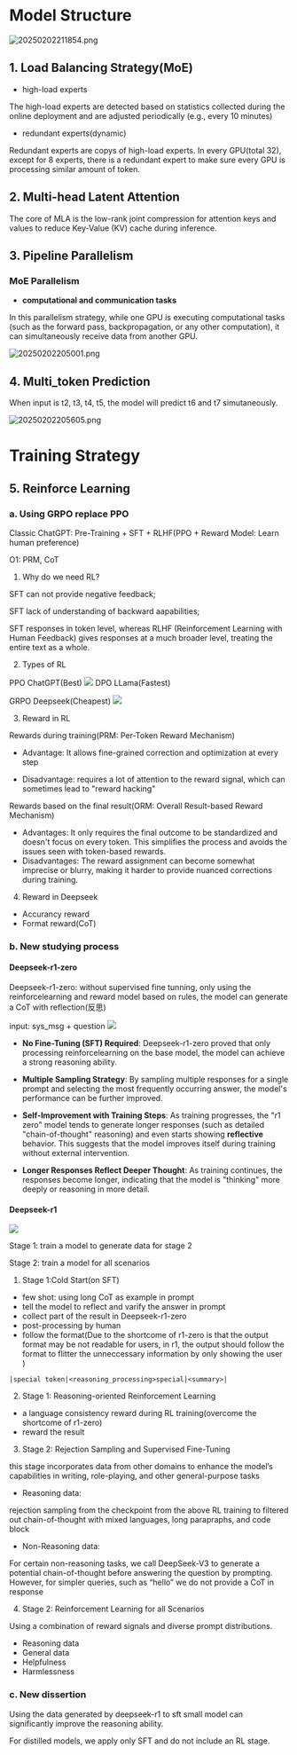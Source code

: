 # Model Structure
![20250202211854.png](image/20250202211854.png)
## 1. Load Balancing Strategy(MoE)
- high-load experts

The high-load experts are detected based on statistics collected during the online deployment and are adjusted periodically (e.g., every 10 minutes)

- redundant experts(dynamic)

Redundant experts are copys of high-load experts. In every GPU(total 32), except for 8 experts, there is a redundant expert to make sure every GPU is processing similar amount of token.

## 2. Multi-head Latent Attention
The core of MLA is the low-rank joint compression for attention keys and values to reduce Key-Value (KV) cache during inference.

## 3. Pipeline Parallelism
### MoE Parallelism
- **computational and communication tasks**

In this parallelism strategy, while one GPU is executing computational tasks (such as the forward pass, backpropagation, or any other computation), it can simultaneously receive data from another GPU.

![20250202205001.png](image/20250202205001.png)

## 4. Multi_token Prediction

When input is t2, t3, t4, t5,  the model will predict t6 and t7 simutaneously.

![20250202205605.png](image/20250202205605.png)

# Training Strategy

## 5. Reinforce Learning

### a. Using GRPO replace PPO

Classic ChatGPT: Pre-Training + SFT + RLHF(PPO + Reward Model: Learn human preference)

O1: PRM, CoT

1. Why do we need RL?

SFT can not provide negative feedback;

SFT lack of understanding of backward aapabilities;

SFT responses in token level, whereas RLHF (Reinforcement Learning with Human Feedback) gives responses at a much broader level, treating the entire text as a whole.

2. Types of RL

PPO ChatGPT(Best)
![](./image/20250204234222.png)
DPO LLama(Fastest)

GRPO Deepseek(Cheapest)
![](./image/20250204234318.png)

3. Reward in RL

Rewards during training(PRM: Per-Token Reward Mechanism)
- Advantage: It allows fine-grained correction and optimization at every step

- Disadvantage: requires a lot of attention to the reward signal, which can sometimes lead to "reward hacking" 

Rewards based on the final result(ORM: Overall Result-based Reward Mechanism)
- Advantages: It only requires the final outcome to be standardized and doesn't focus on every token. This simplifies the process and avoids the issues seen with token-based rewards.
- Disadvantages: The reward assignment can become somewhat imprecise or blurry, making it harder to provide nuanced corrections during training.

4. Reward in Deepseek
- Accurancy reward
- Format reward(CoT)

### b. New studying process
#### Deepseek-r1-zero
Deepseek-r1-zero: without supervised fine tunning, only using the reinforcelearning and reward model based on rules, the model can generate a CoT with reflection(反思)

input: sys_msg + question
![](./image/20250206111745.png)

- **No Fine-Tuning (SFT) Required**: Deepseek-r1-zero proved that  only processing reinforcelearning on the base model, the model can achieve a strong reasoning ability.

- **Multiple Sampling Strategy**: By sampling multiple responses for a single prompt and selecting the most frequently occurring answer, the model's performance can be further improved.

- **Self-Improvement with Training Steps**: As training progresses, the "r1 zero" model tends to generate longer responses (such as detailed "chain-of-thought" reasoning) and even starts showing **reflective** behavior. This suggests that the model improves itself during training without external intervention.

- **Longer Responses Reflect Deeper Thought**: As training continues, the responses become longer, indicating that the model is "thinking" more deeply or reasoning in more detail.

#### Deepseek-r1
![](./image/20250206114831.png)

Stage 1: train a model to generate data for stage 2

Stage 2: train a model for all scenarios

1. Stage 1:Cold Start(on SFT)
- few shot: using long CoT as example in prompt
- tell the model to reflect and varify the answer in prompt
- collect part of the result in Deepseek-r1-zero
- post-processing by human
- follow the format(Due to the shortcome of r1-zero is that the output format may be not readable for users, in r1, the output should follow the format to flitter the unneccessary information by only showing the user <summary>)
```
|special token|<reasoning_processing>special|<summary>|
```

2. Stage 1: Reasoning-oriented Reinforcement Learning
- a language consistency reward during RL training(overcome the shortcome of r1-zero)
- reward the result

3. Stage 2: Rejection Sampling and Supervised Fine-Tuning

this stage incorporates data from other domains to enhance the
model’s capabilities in writing, role-playing, and other general-purpose tasks
- Reasoning data: 

rejection sampling from the checkpoint from the above RL training to filtered out chain-of-thought with mixed languages, long parapraphs, and code block

- Non-Reasoning data:

For certain non-reasoning tasks, we call DeepSeek-V3 to generate a potential chain-of-thought before answering the question by prompting. However, for simpler queries, such as “hello” we do not provide a CoT in response

4. Stage 2: Reinforcement Learning for all Scenarios

Using a combination of reward signals and diverse prompt distributions.
- Reasoning data
- General data
- Helpfulness
- Harmlessness

### c. New dissertion
Using the data generated by deepseek-r1 to sft small model can significantly improve the reasoning ability.

For distilled models, we apply only SFT and do not include an RL stage.